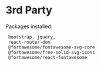

# 3rd Party 

Packages installed: 
      
     bootstrap, jquery, 
     react-router-dom
     @fortawesome/fontawesome-svg-core 
     @fortawesome/free-solid-svg-icons 
     @fortawesome/react-fontawesome
      